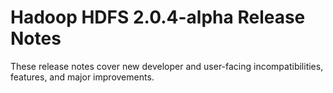 # Hadoop HDFS 2.0.4-alpha Release Notes

These release notes cover new developer and user-facing incompatibilities, features, and major improvements.




